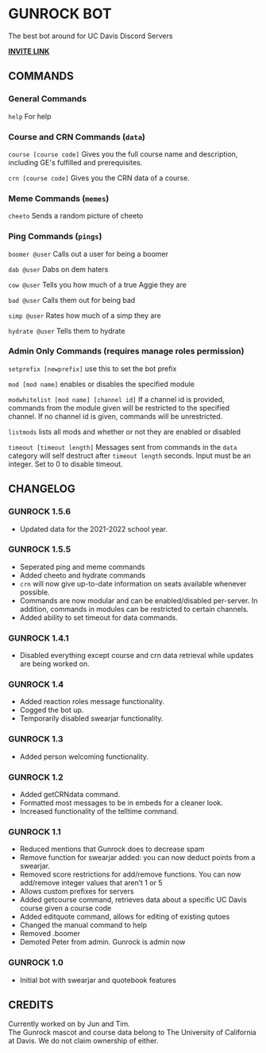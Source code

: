 # GUNROCK BOT
The best bot around for UC Davis Discord Servers

[**INVITE LINK**](https://discord.com/oauth2/authorize?client_id=726048467063013376&scope=bot)

## COMMANDS

### General Commands

`help`
For help

### Course and CRN Commands (`data`)

`course [course code]`
Gives you the full course name and description, including GE's fulfilled and prerequisites.

`crn [course code]`
Gives you the CRN data of a course.

### Meme Commands (`memes`)

`cheeto`
Sends a random picture of cheeto

### Ping Commands (`pings`)

`boomer @user`
Calls out a user for being a boomer

`dab @user`
Dabs on dem haters

`cow @user`
Tells you how much of a true Aggie they are

`bad @user`
Calls them out for being bad

`simp @user`
Rates how much of a simp they are

`hydrate @user`
Tells them to hydrate

### Admin Only Commands (requires manage roles permission)

`setprefix [newprefix]`
use this to set the bot prefix

`mod [mod name]`
enables or disables the specified module

`modwhitelist [mod name] [channel id]`
If a channel id is provided, commands from the module given will be restricted to the specified channel. If no channel id is given, commands will be unrestricted.

`listmods`
lists all mods and whether or not they are enabled or disabled

`timeout [timeout length]`
Messages sent from commands in the `data` category will self destruct after `timeout length` seconds. Input must be an integer.
Set to 0 to disable timeout.

## CHANGELOG

### GUNROCK 1.5.6

- Updated data for the 2021-2022 school year.

### GUNROCK 1.5.5

- Seperated ping and meme commands
- Added cheeto and hydrate commands
- `crn` will now give up-to-date information on seats available whenever possible.
- Commands are now modular and can be enabled/disabled per-server. In addition, commands in modules can be restricted to certain channels.
- Added ability to set timeout for data commands.

### GUNROCK 1.4.1

- Disabled everything except course and crn data retrieval while updates are being worked on.

### GUNROCK 1.4

- Added reaction roles message functionality.
- Cogged the bot up.
- Temporarily disabled swearjar functionality.

### GUNROCK 1.3

- Added person welcoming functionality.

### GUNROCK 1.2

- Added getCRNdata command.
- Formatted most messages to be in embeds for a cleaner look.
- Increased functionality of the telltime command.

### GUNROCK 1.1

- Reduced mentions that Gunrock does to decrease spam
- Remove function for swearjar added:  you can now deduct points from a swearjar.
- Removed score restrictions for add/remove functions. You can now add/remove integer values that aren’t 1 or 5
- Allows custom prefixes for servers
- Added getcourse command, retrieves data about a specific UC Davis course given a course code
- Added editquote command, allows for editing of existing qutoes
- Changed the manual command to help
- Removed .boomer
- Demoted Peter from admin. Gunrock is admin now

### GUNROCK 1.0

- Initial bot with swearjar and quotebook features

## CREDITS

Currently worked on by Jun and Tim.  
The Gunrock mascot and course data belong to The University of California at Davis. We do not claim ownership of either.  
